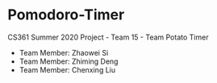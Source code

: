 # Pomodoro-Timer
CS361 Summer 2020 Project - Team 15 - Team Potato Timer
  * Team Member: Zhaowei Si
  * Team Member: Zhiming Deng
  * Team Member: Chenxing Liu
  
